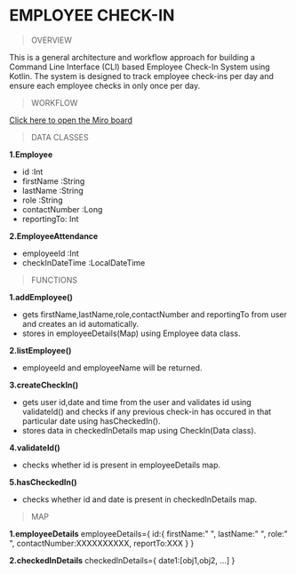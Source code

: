 # EMPLOYEE CHECK-IN

> OVERVIEW

This is a general architecture and workflow approach for building a Command Line Interface (CLI) based Employee Check-In System using Kotlin. The system is designed to track employee check-ins per day and ensure each employee checks in only once per day.

> WORKFLOW

  [Click here to open the Miro board](https://miro.com/app/board/uXjVJZ06AU4=/)

>  DATA CLASSES

**1.Employee**
  - id :Int
  - firstName :String 
  - lastName :String
  - role :String
  - contactNumber :Long
  - reportingTo: Int
    
**2.EmployeeAttendance**
  - employeeId :Int
  - checkInDateTime :LocalDateTime

> FUNCTIONS

**1.addEmployee()**
  - gets firstName,lastName,role,contactNumber and reportingTo from user and creates an id automatically.
  - stores in  employeeDetails(Map) using Employee data class.

**2.listEmployee()**
  - employeeId and employeeName will be returned.
    
**3.createCheckIn()**
  - gets user id,date and time from the user and validates id using validateId() and checks if any previous check-in has occured in that particular date using hasCheckedIn().
  - stores data in checkedInDetails map using CheckIn(Data class).

**4.validateId()**
  - checks whether id is present in employeeDetails map.

**5.hasCheckedIn()**
  - checks whether id and date is present in checkedInDetails map.

> MAP

**1.employeeDetails**
employeeDetails={
  id:{
    firstName:"    ",
    lastName:"     ",
    role:"         ",
    contactNumber:XXXXXXXXXX,
    reportTo:XXX
  }
}

**2.checkedInDetails**
checkedInDetails={
  date1:[obj1,obj2, ...]
}
